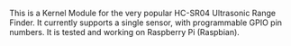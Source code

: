 This is a Kernel Module for the very popular HC-SR04 Ultrasonic Range Finder. It currently supports a single sensor, with programmable GPIO pin numbers. It is tested and working on Raspberry Pi (Raspbian).